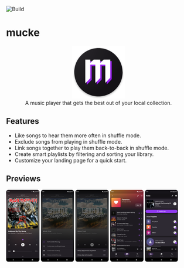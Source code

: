 ![Build](https://github.com/moritz-weber/mucke/workflows/Build/badge.svg)


# mucke

<p align="center">
<img src="src/android/app/src/main/res/mipmap-xxxhdpi/ic_launcher.png" width="144px"/>
<br>
A music player that gets the best out of your local collection.
</p>

<!-- A music player that treats your precious files like no one else. -->

## Features

- Like songs to hear them more often in shuffle mode.
- Exclude songs from playing in shuffle mode.
- Link songs together to play them back-to-back in shuffle mode.
- Create smart playlists by filtering and sorting your library.
- Customize your landing page for a quick start.

## Previews

<img src="assets/screenshots/like.png" width="18%" />&nbsp;<img src="assets/screenshots/exclude.png" width="18%" />&nbsp;<img src="assets/screenshots/link.png" width="18%" />&nbsp;<img src="assets/screenshots/smartlist.png" width="18%" />&nbsp;<img src="assets/screenshots/home.png" width="18%" />
